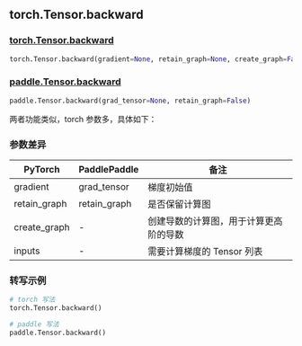 ## torch.Tensor.backward
### [torch.Tensor.backward](https://pytorch.org/docs/stable/generated/torch.Tensor.backward.html?highlight=backward#torch.Tensor.backward)

```python
torch.Tensor.backward(gradient=None, retain_graph=None, create_graph=False, inputs=None)
```

### [paddle.Tensor.backward](https://www.paddlepaddle.org.cn/documentation/docs/zh/api/paddle/Tensor_cn.html#backward-grad-tensor-none-retain-graph-false)

```python
paddle.Tensor.backward(grad_tensor=None, retain_graph=False)
```

两者功能类似，torch 参数多，具体如下：
### 参数差异
| PyTorch       | PaddlePaddle | 备注                                                   |
| ------------- | ------------ | ------------------------------------------------------ |
| gradient      | grad_tensor  | 梯度初始值                                               |
| retain_graph  | retain_graph | 是否保留计算图                                           |
| create_graph  | -            | 创建导数的计算图，用于计算更高阶的导数                       |
| inputs        | -            | 需要计算梯度的 Tensor 列表                                  |

### 转写示例

```python
# torch 写法
torch.Tensor.backward()

# paddle 写法
paddle.Tensor.backward()
```
